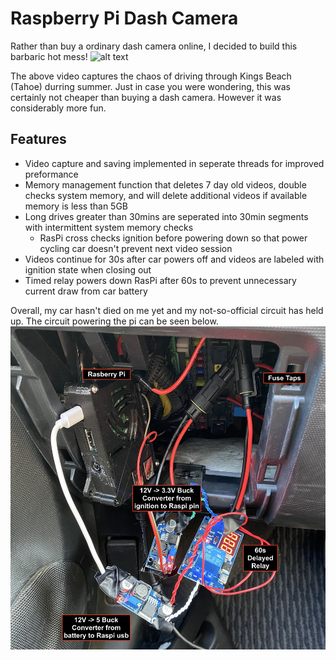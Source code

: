 # Raspberry Pi Dash Camera
Rather than buy a ordinary dash camera online, I decided to build this barbaric hot mess!
![alt text](https://giphy.com/gifs/Jx5bLprFNUCUhqeEbr)

The above video captures the chaos of driving through Kings Beach (Tahoe) durring summer. Just in case you were wondering, this was certainly not cheaper than buying a dash camera. However it was considerably more fun.

## Features
- Video capture and saving implemented in seperate threads for improved preformance
- Memory management function that deletes 7 day old videos, double checks system memory, and will delete additional videos if available memory is less than 5GB
- Long drives greater than 30mins are seperated into 30min segments with intermittent system memory checks
  - RasPi cross checks ignition before powering down so that power cycling car doesn't prevent next video session
- Videos continue for 30s after car powers off and videos are labeled with ignition state when closing out
- Timed relay powers down RasPi after 60s to prevent unnecessary current draw from car battery

Overall, my car hasn't died on me yet and my not-so-official circuit has held up. The circuit powering the pi can be seen below.
![alt text](https://github.com/HugeCoderGuy/dashCam/blob/main/raw_honda_fit.jpg?raw=true)
